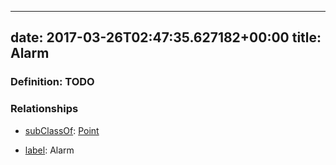 
---
date: 2017-03-26T02:47:35.627182+00:00
title: Alarm
---
### Definition: TODO

### Relationships

* [subClassOf](http://www.w3.org/2000/01/rdf-schema#subClassOf): [Point](https://brickschema.org/schema/1.0/Brick#Point)

* [label](http://www.w3.org/2000/01/rdf-schema#label): Alarm

